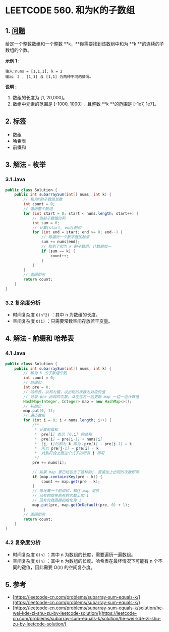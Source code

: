 # LEETCODE 560. 和为K的子数组

## 1. [问题](https://leetcode-cn.com/problems/subarray-sum-equals-k/)

给定一个整数数组和一个整数 **k，**你需要找到该数组中和为 **k **的连续的子数组的个数。

**示例 1 :**

```
输入:nums = [1,1,1], k = 2
输出: 2 , [1,1] 与 [1,1] 为两种不同的情况。
```

**说明 :**

1. 数组的长度为 \[1, 20,000]。
2. 数组中元素的范围是 \[-1000, 1000] ，且整数 **k **的范围是 \[-1e7, 1e7]。

## 2. 标签

* 数组
* 哈希表
* 前缀和

## 3. 解法 - 枚举

### 3.1 Java

```java
public class Solution {
    public int subarraySum(int[] nums, int k) {
        // 和为K的子数组总数
        int count = 0;
        // 遍历整个数组
        for (int start = 0; start < nums.length; start++) {
            // 当前子数组的和
            int sum = 0;
            // 计算[start, end]的和
            for (int end = start; end >= 0; end--) {
                // 每遍历一个数字就加起来
                sum += nums[end];
                // 找到了和为 k 的子数组，计数器加一
                if (sum == k) {
                    count++;
                }
            }
        }
        // 返回即可
        return count;
    }
}
```

### 3.2 复杂度分析

* 时间复杂度 `O(n^2)` ：其中 n 为数组的长度。
* 空间复杂度 `O(1)` ：只需要常数空间存放若干变量。

## 4. 解法 - **前缀和 哈希表**

### 4.1 Java

```java
public class Solution {
    public int subarraySum(int[] nums, int k) {
        // 和为 K 的子数组个数
        int count = 0;
        // 前缀和
        int pre = 0;
        // 哈希表，以和为键，以出现的次数为对应的值
        // 记录 pre 出现的次数，从左往右一边更新 map 一边一边计算值
        HashMap<Integer, Integer> map = new HashMap<>();
        // 初始化
        map.put(0, 1);
        // 遍历数组
        for (int i = 0; i < nums.length; i++) {
            /**
             * 计算前缀和
             *  pre[i] 表示 [0,i] 的总和
             *  pre[i] = pre[i-1] + nums[i]
             *  [j, i]的和为 k 即为：pre[i] - pre[j-1] = k
             *  所以 pre[j-1] = pre[i] - k
             *  找到符合上面这个式子的所有 j 即可
             */
            pre += nums[i];
            
            // 如果 map 里已经包含了这样的j，直接加上出现的次数即可
            if (map.containsKey(pre - k)) {
                count += map.get(pre - k);
            }
            // 每计算一个前缀和，都往 map 里放
            // 已有的就在原有的次数上加 1
            // 没有的就直接初始化为 1
            map.put(pre, map.getOrDefault(pre, 0) + 1);
        }
        // 返回即可
        return count;
    }
}
```

### 4.2 复杂度分析

* 时间复杂度 `O(n)` ：其中 n 为数组的长度，需要遍历一遍数组。
* 空间复杂度 `O(n)` ：其中 n 为数组的长度。哈希表在最坏情况下可能有 n 个不同的键值，因此需要 O(n) 的空间复杂度。

## 5. 参考

* [https://leetcode-cn.com/problems/subarray-sum-equals-k/](https://leetcode-cn.com/problems/subarray-sum-equals-k/)
* [https://leetcode-cn.com/problems/subarray-sum-equals-k/solution/he-wei-kde-zi-shu-zu-by-leetcode-solution/](https://leetcode-cn.com/problems/subarray-sum-equals-k/solution/he-wei-kde-zi-shu-zu-by-leetcode-solution/)
